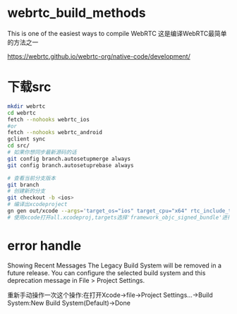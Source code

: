 # webrtc_build_methods
This is one of the easiest ways to compile WebRTC
这是编译WebRTC最简单的方法之一

https://webrtc.github.io/webrtc-org/native-code/development/

# 下载src
```sh
mkdir webrtc
cd webrtc
fetch --nohooks webrtc_ios
#or
fetch --nohooks webrtc_android
gclient sync
cd src/
# 如果你想同步最新源码的话
git config branch.autosetupmerge always
git config branch.autosetuprebase always

# 查看当前分支版本
git branch
# 创建新的分支
git checkout -b <ios>
# 编译出xcodeproject
gn gen out/xcode --args='target_os="ios" target_cpu="x64" rtc_include_tests=false ios_enable_code_signing=false' --ide=xcode
# 使用xcode打开all.xcodeproj,targets选择'framework_objc_signed_bundle'进行编译运行。如果成功在`out/xcode`目录会得到WebRTC.framework动态库

```
# error handle
Showing Recent Messages
The Legacy Build System will be removed in a future release. You can configure the selected build system and this deprecation message in File > Project Settings.


重新手动操作一次这个操作:在打开Xcode->file->Project Settings...->Build System:New Build System(Default)->Done
